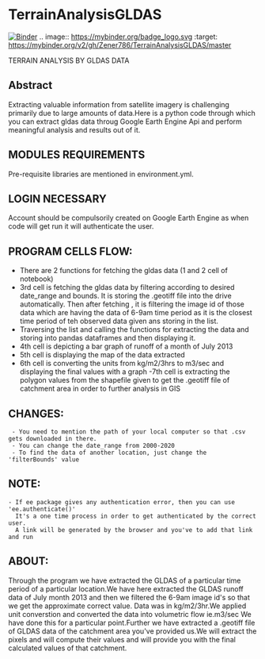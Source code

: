 # TerrainAnalysisGLDAS

[![Binder](https://mybinder.org/badge_logo.svg)](https://mybinder.org/v2/gh/Zener786/TerrainAnalysisGLDAS/master)
.. image:: https://mybinder.org/badge_logo.svg
 :target: https://mybinder.org/v2/gh/Zener786/TerrainAnalysisGLDAS/master
 

TERRAIN ANALYSIS BY GLDAS DATA

## Abstract

Extracting valuable information from satellite imagery is challenging primarily due to large amounts of data.Here is a python code through which you can extract gldas data throug Google Earth Engine Api and perform meaningful analysis and results out of it.




## MODULES REQUIREMENTS 
  Pre-requisite libraries are mentioned in environment.yml.


## LOGIN NECESSARY 
   Account should be compulsorily created on Google Earth Engine as when code will get run it will  authenticate the user. 
 
 

## PROGRAM CELLS FLOW:
- There are 2 functions for fetching the gldas data (1 and 2 cell of notebook)
- 3rd cell is fetching the gldas data by filtering according to desired date_range and bounds. It is storing the        .geotiff file into the drive automatically. Then after fetching , it is filtering the image id of those data which are having the data of 6-9am time period as it is the closest time period of teh observed data given ans storing in the list.
 - Traversing the list and calling the functions for extracting the data and storing into pandas dataframes and then displaying it.
 - 4th cell is depicting a bar graph of runoff of a month of July 2013
 - 5th cell is displaying the map of the data extracted
 - 6th cell is converting the units from kg/m2/3hrs to m3/sec and displaying the final values with a graph 
 -7th cell is extracting the polygon values from the shapefile given to get the .geotiff file of catchment area in order to further analysis in GIS


## CHANGES:
     - You need to mention the path of your local computer so that .csv gets downloaded in there.
     - You can change the date_range from 2000-2020
     - To find the data of another location, just change the 'filterBounds' value



## NOTE:
    - If ee package gives any authentication error, then you can use 'ee.authenticate()'
      It's a one time process in order to get authenticated by the correct user.
      A link will be generated by the browser and you've to add that link and run 



## ABOUT: 
Through the program we have extracted the GLDAS of a particular time period of a particular location.We have here extracted the GLDAS runoff data of July month 2013 and then we filtered the 6-9am image id's so that we get the approximate correct value. Data was in kg/m2/3hr.We applied unit converstion and converted the data into volumetric flow ie.m3/sec
We have done this for a particular point.Further we have extracted a .geotiff file of GLDAS data  of the catchment area you've provided us.We will extract the pixels and will compute their values and will provide you with the final calculated values of that catchment.


     
 


